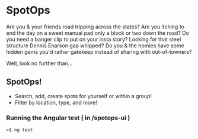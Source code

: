 # SpotOps

Are you & your friends road tripping across the states? 
Are you itching to end the day on a sweet manual pad only a block or two down the road?
Do you need a banger clip to put on your insta story?
Looking for that steel structure Dennis Enarson gap whipped?
Do you & the homies have some hidden gems you'd rather gatekeep 
instead of sharing with out-of-towners?

Well, look no further than...

## SpotOps!

- Search, add, create spots for yourself or within a group!
- Filter by location, type, and more!




### Running the Angular test ( in /spotops-ui )

`>$ ng test`
